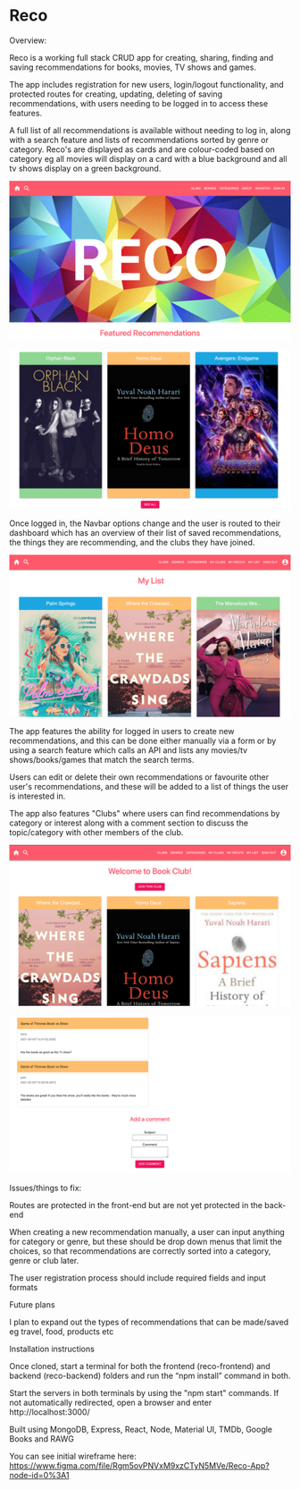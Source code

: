 # Reco

Overview:

Reco is a working full stack CRUD app for creating, sharing, finding and saving recommendations for books, movies, TV shows and games.

The app includes registration for new users, login/logout functionality, and protected routes for creating, updating, deleting of saving recommendations, with users needing to be logged in to access these features.

A full list of all recommendations is available without needing to log in, along with a search feature and lists of recommendations sorted by genre or category. Reco's are displayed as cards and are colour-coded based on category eg all movies will display on a card with a blue background and all tv shows display on a green background.

![Image of Home page 1](https://github.com/jade-lt/Reco/blob/main/reco-frontend/images%20for%20readme/Home-1.png?raw=true)

![Image of Home page 2](https://github.com/jade-lt/Reco/blob/main/reco-frontend/images%20for%20readme/Home-2.png?raw=true)

Once logged in, the Navbar options change and the user is routed to their dashboard which has an overview of their list of saved recommendations, the things they are recommending, and the clubs they have joined.

![Image of Dashboard and Navbar](https://github.com/jade-lt/Reco/blob/main/reco-frontend/images%20for%20readme/Dashboard.png?raw=true)

The app features the ability for logged in users to create new recommendations, and this can be done either manually via a form or by using a search feature which calls an API and lists any movies/tv shows/books/games that match the search terms. 

Users can edit or delete their own recommendations or favourite other user's recommendations, and these will be added to a list of things the user is interested in.

The app also features "Clubs" where users can find recommendations by category or interest along with a comment section to discuss the topic/category with other members of the club.

![Image of Club](https://github.com/jade-lt/Reco/blob/main/reco-frontend/images%20for%20readme/club.png?raw=true)

![Image of Club comments](https://github.com/jade-lt/Reco/blob/main/reco-frontend/images%20for%20readme/club-comment.png?raw=true)


Issues/things to fix:

Routes are protected in the front-end but are not yet protected in the back-end

When creating a new recommendation manually, a user can input anything for category or genre, but these should be drop down menus that limit the choices, so that recommendations are correctly sorted into a category, genre or club later.

The user registration process should include required fields and input formats

Future plans

I plan to expand out the types of recommendations that can be made/saved eg travel, food, products etc

Installation instructions

Once cloned, start a terminal for both the frontend (reco-frontend) and backend (reco-backend) folders and run the “npm install” command in both.

Start the servers in both terminals by using the "npm start" commands. If not automatically redirected, open a browser and enter http://localhost:3000/

Built using MongoDB, Express, React, Node, Material UI, TMDb, Google Books and RAWG

You can see initial wireframe here: https://www.figma.com/file/Rgm5ovPNVxM9xzCTyN5MVe/Reco-App?node-id=0%3A1


